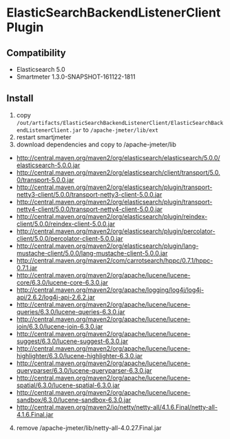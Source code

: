 # ElasticSearchBackendListenerClient Plugin

## Compatibility
- Elasticsearch 5.0
- Smartmeter 1.3.0-SNAPSHOT-161122-1811

## Install

1. copy `/out/artifacts/ElasticSearchBackendListenerClient/ElasticSearchBackendListenerClient.jar` to `/apache-jmeter/lib/ext`
2. restart smartjmeter
3. download dependencies and copy to /apache-jmeter/lib
 - http://central.maven.org/maven2/org/elasticsearch/elasticsearch/5.0.0/elasticsearch-5.0.0.jar
 - http://central.maven.org/maven2/org/elasticsearch/client/transport/5.0.0/transport-5.0.0.jar
 - http://central.maven.org/maven2/org/elasticsearch/plugin/transport-netty3-client/5.0.0/transport-netty3-client-5.0.0.jar
 - http://central.maven.org/maven2/org/elasticsearch/plugin/transport-netty4-client/5.0.0/transport-netty4-client-5.0.0.jar
 - http://central.maven.org/maven2/org/elasticsearch/plugin/reindex-client/5.0.0/reindex-client-5.0.0.jar
 - http://central.maven.org/maven2/org/elasticsearch/plugin/percolator-client/5.0.0/percolator-client-5.0.0.jar
 - http://central.maven.org/maven2/org/elasticsearch/plugin/lang-mustache-client/5.0.0/lang-mustache-client-5.0.0.jar
 - http://central.maven.org/maven2/com/carrotsearch/hppc/0.7.1/hppc-0.7.1.jar
 - http://central.maven.org/maven2/org/apache/lucene/lucene-core/6.3.0/lucene-core-6.3.0.jar
 - http://central.maven.org/maven2/org/apache/logging/log4j/log4j-api/2.6.2/log4j-api-2.6.2.jar
 - http://central.maven.org/maven2/org/apache/lucene/lucene-queries/6.3.0/lucene-queries-6.3.0.jar
 - http://central.maven.org/maven2/org/apache/lucene/lucene-join/6.3.0/lucene-join-6.3.0.jar
 - http://central.maven.org/maven2/org/apache/lucene/lucene-suggest/6.3.0/lucene-suggest-6.3.0.jar
 - http://central.maven.org/maven2/org/apache/lucene/lucene-highlighter/6.3.0/lucene-highlighter-6.3.0.jar
 - http://central.maven.org/maven2/org/apache/lucene/lucene-queryparser/6.3.0/lucene-queryparser-6.3.0.jar
 - http://central.maven.org/maven2/org/apache/lucene/lucene-spatial/6.3.0/lucene-spatial-6.3.0.jar
 - http://central.maven.org/maven2/org/apache/lucene/lucene-sandbox/6.3.0/lucene-sandbox-6.3.0.jar
 - http://central.maven.org/maven2/io/netty/netty-all/4.1.6.Final/netty-all-4.1.6.Final.jar

4. remove /apache-jmeter/lib/netty-all-4.0.27.Final.jar
